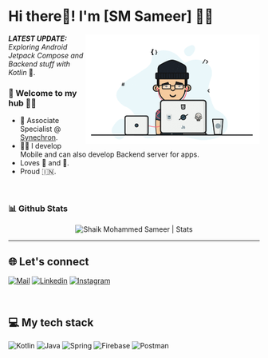 # Hi there👋! I'm [SM Sameer] 🙋‍♂️

<img align="right" width="350" src="https://github.com/hadiyarajesh/hadiyarajesh/blob/master/Assets/dev.gif" alt="dev_logo"/>

_**LATEST UPDATE:**_ _Exploring Android Jetpack Compose and Backend stuff with Kotlin_ 🥽.

### 🎍 Welcome to my hub 👨‍💻

- 💼 Associate Specialist @ [Synechron](https://synechron.com).
- 👨‍💻 I develop Mobile and can also develop Backend server for apps.
- Loves 🎵 and 🎹.
- Proud 🇮🇳.

</br>

### 📊 Github Stats
  <p align="center"> <img src="https://github-readme-stats.vercel.app/api?username=smsameer88&count_private=true&show_icons=true&include_all_commits=true" alt="Shaik Mohammed Sameer | Stats" />

---

## 🌐 Let's connect  

[![Mail](https://img.shields.io/badge/-Say%20Hi!-black?style=for-the-badge&logo=gmail)](mailto:s.m.sameer.ciet@gmail.com)
[![Linkedin](https://img.shields.io/badge/-LinkedIn-black?style=for-the-badge&logo=Linkedin)](https://www.linkedin.com/in/smsameer/)
[![Instagram](https://img.shields.io/badge/-Instagram-black?style=for-the-badge&logo=instagram)](https://instagram.com/cam_smsameer/)

</br>

## 💻 My tech stack

![Kotlin](https://img.shields.io/badge/kotlin-%230095D5.svg?style=for-the-badge&logo=kotlin&logoColor=white)
![Java](https://img.shields.io/badge/java-%23ED8B00.svg?style=for-the-badge&logo=java&logoColor=white)
![Spring](https://img.shields.io/badge/spring-%236DB33F.svg?style=for-the-badge&logo=spring&logoColor=white)
![Firebase](https://img.shields.io/badge/firebase-%23039BE5.svg?style=for-the-badge&logo=firebase)
![Postman](https://img.shields.io/badge/Postman-FF6C37?style=for-the-badge&logo=postman&logoColor=white)

</br>
